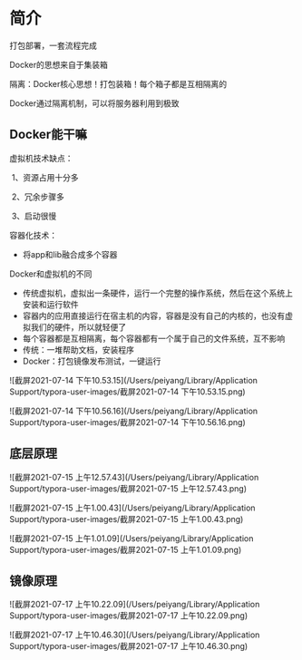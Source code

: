 # 简介

打包部署，一套流程完成

Docker的思想来自于集装箱

隔离：Docker核心思想！打包装箱！每个箱子都是互相隔离的

Docker通过隔离机制，可以将服务器利用到极致





## Docker能干嘛

虚拟机技术缺点：

​	1、资源占用十分多

​	2、冗余步骤多

​	3、启动很慢

容器化技术：

* 将app和lib融合成多个容器

Docker和虚拟机的不同

* 传统虚拟机，虚拟出一条硬件，运行一个完整的操作系统，然后在这个系统上安装和运行软件
* 容器内的应用直接运行在宿主机的内容，容器是没有自己的内核的，也没有虚拟我们的硬件，所以就轻便了
* 每个容器都是互相隔离，每个容器都有一个属于自己的文件系统，互不影响
* 传统：一堆帮助文档，安装程序
* Docker：打包镜像发布测试，一键运行



![截屏2021-07-14 下午10.53.15](/Users/peiyang/Library/Application Support/typora-user-images/截屏2021-07-14 下午10.53.15.png)

![截屏2021-07-14 下午10.56.16](/Users/peiyang/Library/Application Support/typora-user-images/截屏2021-07-14 下午10.56.16.png)



 ## 底层原理

![截屏2021-07-15 上午12.57.43](/Users/peiyang/Library/Application Support/typora-user-images/截屏2021-07-15 上午12.57.43.png)



![截屏2021-07-15 上午1.00.43](/Users/peiyang/Library/Application Support/typora-user-images/截屏2021-07-15 上午1.00.43.png)

![截屏2021-07-15 上午1.01.09](/Users/peiyang/Library/Application Support/typora-user-images/截屏2021-07-15 上午1.01.09.png)



## 镜像原理

![截屏2021-07-17 上午10.22.09](/Users/peiyang/Library/Application Support/typora-user-images/截屏2021-07-17 上午10.22.09.png)

![截屏2021-07-17 上午10.46.30](/Users/peiyang/Library/Application Support/typora-user-images/截屏2021-07-17 上午10.46.30.png)

